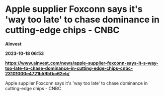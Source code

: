 # Apple supplier Foxconn says it's 'way too late' to chase dominance in cutting-edge chips - CNBC
**AInvest**

**2023-10-18 06:53**

**https://www.ainvest.com/news/apple-supplier-foxconn-says-it-s-way-too-late-to-chase-dominance-in-cutting-edge-chips-cnbc-23101000e4721b595fbc62eb/**

Apple supplier Foxconn says it's 'way too late' to chase dominance in cutting-edge chips - CNBC